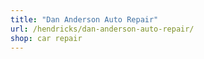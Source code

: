 ```yaml
---
title: "Dan Anderson Auto Repair"
url: /hendricks/dan-anderson-auto-repair/
shop: car repair
---
```


